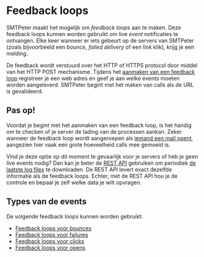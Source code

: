 # Feedback loops

SMTPeter maakt het mogelijk om *feedback loops* aan te maken. Deze feedback loops
kunnen worden gebruikt om live *event* notificaties te ontvangen. Elke keer wanneer 
er iets gebeurt op de servers van SMTPeter (zoals bijvoorbeeld een *bounce*, *failed delivery* 
of een link klik), krijg je een melding.

De feedback wordt verstuurd over het HTTP of HTTPS protocol door middel van 
het HTTP POST mechanisme. Tijdens het [aanmaken van een feedback loop](feedback-setup) 
registreer je een web adres en geef je aan welke events moeten worden aangeleverd.
SMTPeter begint met het maken van calls als de URL is gevalideerd.  


## Pas op!

Voordat je begint met het aanmaken van een feedback loop, is het handig om te checken of
je server de lading van de processen aankan. Zeker wanneer de feedback loop wordt 
aangeroepen als [iemand een mail opent](feedback-opens), aangezien hier vaak een grote
hoeveelheid calls mee gemoeid is.

Vind je deze optie op dit moment te gevaarlijk voor je servers of heb je geen live events
nodig? Dan kan je beter de [REST API](rest-send) gebruiken om periodiek [de laatste log files](rest-logfiles)
te downloaden. De REST API levert exact dezelfde informatie als de feedback loops.
Echter, met de REST API hou je de controle en bepaal je zelf welke data je wilt opvragen.


## Types van de events

De volgende feedback loops kunnen worden gebruikt:

* [Feedback loops voor bounces](feedback-bounces)
* [Feedback loops voor failures](feedback-failures)
* [Feedback loops voor clicks](feedback-clicks)
* [Feedback loops voor opens](feedback-opens)
